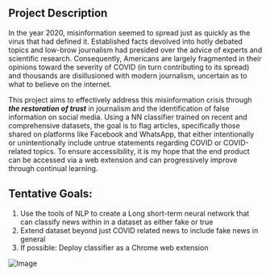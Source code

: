 ## Project Description
In the year 2020, misinformation seemed to spread just as quickly as the virus that had defined it. Established facts devolved into hotly debated topics and low-brow journalism had presided over the advice of experts and scientific research. Consequently, Americans are largely fragmented in their opinions toward the severity of COVID (in turn contributing to its spread) and thousands are disillusioned with modern journalism, uncertain as to what to believe on the internet.

This project aims to effectively address this misinformation crisis through ***the restoration of trust*** in journalism and the identification of false information on social media. Using a NN classifier trained on recent and comprehensive datasets, the goal is to flag articles, specifically those shared on platforms like Facebook and WhatsApp, that either intentionally or unintentionally include untrue statements regarding COVID or COVID-related topics. To ensure accessibility, it is my hope that the end product can be accessed via a web extension and can progressively improve through continual learning.

## Tentative Goals:
1. Use the tools of NLP to create a Long short-term neural network that can classify news within in a dataset as either fake or true
2. Extend dataset beyond just COVID related news to include fake news in general
3. If possible: Deploy classifier as a Chrome web extension

![Image](https://ichef.bbci.co.uk/images/ic/400xn/p088bnqx.jpg)

